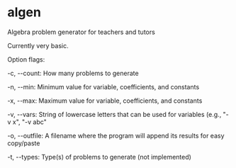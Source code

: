 algen
=====

Algebra problem generator for teachers and tutors

Currently very basic.

Option flags:

-c, --count:		How many problems to generate

-n, --min:		Minimum value for variable, coefficients, and constants

-x, --max:		Maximum value for variable, coefficients, and constants

-v, --vars:		String of lowercase letters that can be used for variables (e.g., "-v x", "-v abc"

-o, --outfile:		A filename where the program will append its results for easy copy/paste

-t, --types:		Type(s) of problems to generate (not implemented)
